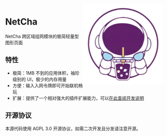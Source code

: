 <img src="./assets/net-cha-icon-x256.png" alt="scl-core logo" align="right">
<div align="left">
    <h1>NetCha</h1>
    <span>
        NetCha 跨区域组网模块的极简轻量型图形页面
    </span>
</div>

## 特性

- 极简：1MB 不到的应用体积，袖珍级别的 UI，极少的内存用量
- 方便：输入入网令牌即可开始联机畅玩
- 扩展：提供了一个相对强大的插件扩展能力，可以[在此查阅开发说明](./PLUGIN.md)

## 开源协议

本源代码使用 AGPL 3.0 开源协议，如需二次开发且分发请注意开源。
